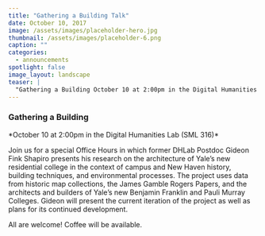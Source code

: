 ```yaml
---
title: "Gathering a Building Talk"
date: October 10, 2017
image: /assets/images/placeholder-hero.jpg
thumbnail: /assets/images/placeholder-6.png
caption: ""
categories: 
  - announcements
spotlight: false 
image_layout: landscape
teaser: |
  "Gathering a Building October 10 at 2:00pm in the Digital Humanities Lab (SML 316) Join us for a special Office Hours in which former DHLab Postdoc Gideon Fink Shapiro presents his research on the..."
---
```


<h3>Gathering a Building</h3>
*October 10 at 2:00pm in the Digital Humanities Lab (SML 316)*

Join us for a special Office Hours in which former DHLab Postdoc Gideon Fink Shapiro presents his research on the architecture of Yale’s new residential college in the context of campus and New Haven history, building techniques, and environmental processes. The project uses data from historic map collections, the James Gamble Rogers Papers, and the architects and builders of Yale’s new Benjamin Franklin and Pauli Murray Colleges. Gideon will present the current iteration of the project as well as plans for its continued development.

All are welcome! Coffee will be available.
